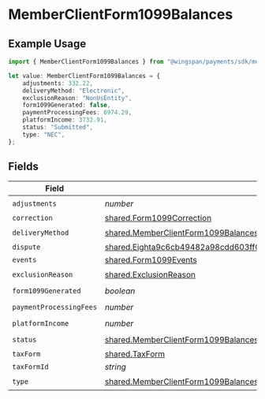 # MemberClientForm1099Balances

## Example Usage

```typescript
import { MemberClientForm1099Balances } from "@wingspan/payments/sdk/models/shared";

let value: MemberClientForm1099Balances = {
    adjustments: 332.22,
    deliveryMethod: "Electronic",
    exclusionReason: "NonUsEntity",
    form1099Generated: false,
    paymentProcessingFees: 6974.29,
    platformIncome: 3732.91,
    status: "Submitted",
    type: "NEC",
};
```

## Fields

| Field                                                                                                                                                                             | Type                                                                                                                                                                              | Required                                                                                                                                                                          | Description                                                                                                                                                                       |
| --------------------------------------------------------------------------------------------------------------------------------------------------------------------------------- | --------------------------------------------------------------------------------------------------------------------------------------------------------------------------------- | --------------------------------------------------------------------------------------------------------------------------------------------------------------------------------- | --------------------------------------------------------------------------------------------------------------------------------------------------------------------------------- |
| `adjustments`                                                                                                                                                                     | *number*                                                                                                                                                                          | :heavy_check_mark:                                                                                                                                                                | N/A                                                                                                                                                                               |
| `correction`                                                                                                                                                                      | [shared.Form1099Correction](../../../sdk/models/shared/form1099correction.md)                                                                                                     | :heavy_minus_sign:                                                                                                                                                                | N/A                                                                                                                                                                               |
| `deliveryMethod`                                                                                                                                                                  | [shared.MemberClientForm1099BalancesDeliveryMethod](../../../sdk/models/shared/memberclientform1099balancesdeliverymethod.md)                                                     | :heavy_check_mark:                                                                                                                                                                | N/A                                                                                                                                                                               |
| `dispute`                                                                                                                                                                         | [shared.Eighta9c6cb49482a98cdd603ff09858cdc3e5ef6ad9807c876c4161d925a96694a5](../../../sdk/models/shared/eighta9c6cb49482a98cdd603ff09858cdc3e5ef6ad9807c876c4161d925a96694a5.md) | :heavy_minus_sign:                                                                                                                                                                | N/A                                                                                                                                                                               |
| `events`                                                                                                                                                                          | [shared.Form1099Events](../../../sdk/models/shared/form1099events.md)                                                                                                             | :heavy_minus_sign:                                                                                                                                                                | N/A                                                                                                                                                                               |
| `exclusionReason`                                                                                                                                                                 | [shared.ExclusionReason](../../../sdk/models/shared/exclusionreason.md)                                                                                                           | :heavy_check_mark:                                                                                                                                                                | N/A                                                                                                                                                                               |
| `form1099Generated`                                                                                                                                                               | *boolean*                                                                                                                                                                         | :heavy_check_mark:                                                                                                                                                                | N/A                                                                                                                                                                               |
| `paymentProcessingFees`                                                                                                                                                           | *number*                                                                                                                                                                          | :heavy_check_mark:                                                                                                                                                                | N/A                                                                                                                                                                               |
| `platformIncome`                                                                                                                                                                  | *number*                                                                                                                                                                          | :heavy_check_mark:                                                                                                                                                                | N/A                                                                                                                                                                               |
| `status`                                                                                                                                                                          | [shared.MemberClientForm1099BalancesStatus](../../../sdk/models/shared/memberclientform1099balancesstatus.md)                                                                     | :heavy_check_mark:                                                                                                                                                                | N/A                                                                                                                                                                               |
| `taxForm`                                                                                                                                                                         | [shared.TaxForm](../../../sdk/models/shared/taxform.md)                                                                                                                           | :heavy_minus_sign:                                                                                                                                                                | N/A                                                                                                                                                                               |
| `taxFormId`                                                                                                                                                                       | *string*                                                                                                                                                                          | :heavy_minus_sign:                                                                                                                                                                | N/A                                                                                                                                                                               |
| `type`                                                                                                                                                                            | [shared.MemberClientForm1099BalancesType](../../../sdk/models/shared/memberclientform1099balancestype.md)                                                                         | :heavy_check_mark:                                                                                                                                                                | N/A                                                                                                                                                                               |
